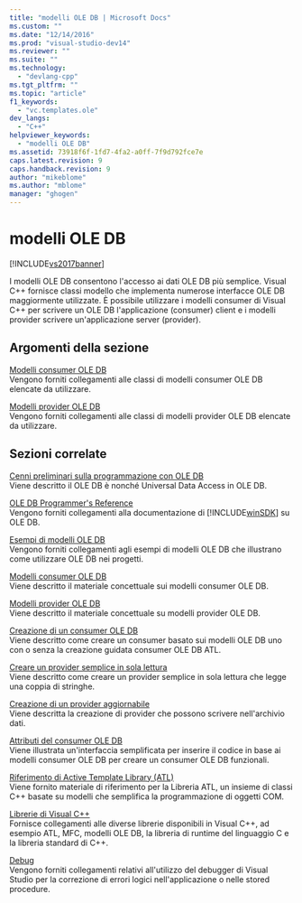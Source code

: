 ```yaml
---
title: "modelli OLE DB | Microsoft Docs"
ms.custom: ""
ms.date: "12/14/2016"
ms.prod: "visual-studio-dev14"
ms.reviewer: ""
ms.suite: ""
ms.technology: 
  - "devlang-cpp"
ms.tgt_pltfrm: ""
ms.topic: "article"
f1_keywords: 
  - "vc.templates.ole"
dev_langs: 
  - "C++"
helpviewer_keywords: 
  - "modelli OLE DB"
ms.assetid: 73918f6f-1fd7-4fa2-a0ff-7f9d792fce7e
caps.latest.revision: 9
caps.handback.revision: 9
author: "mikeblome"
ms.author: "mblome"
manager: "ghogen"
---
```

# modelli OLE DB
[!INCLUDE[vs2017banner](../../assembler/inline/includes/vs2017banner.md)]

I modelli OLE DB consentono l'accesso ai dati OLE DB più semplice.  Visual C\+\+ fornisce classi modello che implementa numerose interfacce OLE DB maggiormente utilizzate.  È possibile utilizzare i modelli consumer di Visual C\+\+ per scrivere un OLE DB l'applicazione \(consumer\) client e i modelli provider scrivere un'applicazione server \(provider\).  
  
## Argomenti della sezione  
 [Modelli consumer OLE DB](../../data/oledb/ole-db-consumer-templates-reference.md)  
 Vengono forniti collegamenti alle classi di modelli consumer OLE DB elencate da utilizzare.  
  
 [Modelli provider OLE DB](../../data/oledb/ole-db-provider-templates-reference.md)  
 Vengono forniti collegamenti alle classi di modelli provider OLE DB elencate da utilizzare.  
  
## Sezioni correlate  
 [Cenni preliminari sulla programmazione con OLE DB](../../data/oledb/ole-db-programming-overview.md)  
 Viene descritto il OLE DB è nonché Universal Data Access in OLE DB.  
  
 [OLE DB Programmer's Reference](https://msdn.microsoft.com/en-us/library/ms713643.aspx)  
 Vengono forniti collegamenti alla documentazione di [!INCLUDE[winSDK](../../atl/includes/winsdk_md.md)] su OLE DB.  
  
 [Esempi di modelli OLE DB](../../top/visual-cpp-samples.md)  
 Vengono forniti collegamenti agli esempi di modelli OLE DB che illustrano come utilizzare OLE DB nei progetti.  
  
 [Modelli consumer OLE DB](../../data/oledb/ole-db-consumer-templates-cpp.md)  
 Viene descritto il materiale concettuale sui modelli consumer OLE DB.  
  
 [Modelli provider OLE DB](../../data/oledb/ole-db-provider-templates-cpp.md)  
 Viene descritto il materiale concettuale su modelli provider OLE DB.  
  
 [Creazione di un consumer OLE DB](../../data/oledb/creating-an-ole-db-consumer.md)  
 Viene descritto come creare un consumer basato sui modelli OLE DB uno con o senza la creazione guidata consumer OLE DB ATL.  
  
 [Creare un provider semplice in sola lettura](../../data/oledb/creating-a-simple-read-only-provider.md)  
 Viene descritto come creare un provider semplice in sola lettura che legge una coppia di stringhe.  
  
 [Creazione di un provider aggiornabile](../../data/oledb/creating-an-updatable-provider.md)  
 Viene descritta la creazione di provider che possono scrivere nell'archivio dati.  
  
 [Attributi del consumer OLE DB](../../windows/ole-db-consumer-attributes.md)  
 Viene illustrata un'interfaccia semplificata per inserire il codice in base ai modelli consumer OLE DB per creare un consumer OLE DB funzionali.  
  
 [Riferimento di Active Template Library \(ATL\)](../../atl/atl-com-desktop-components.md)  
 Viene fornito materiale di riferimento per la Libreria ATL, un insieme di classi C\+\+ basate su modelli che semplifica la programmazione di oggetti COM.  
  
 [Librerie di Visual C\+\+](http://msdn.microsoft.com/it-it/fec23c40-10c0-4857-9cdc-33a3b99b30ae)  
 Fornisce collegamenti alle diverse librerie disponibili in Visual C\+\+, ad esempio ATL, MFC, modelli OLE DB, la libreria di runtime del linguaggio C e la libreria standard di C\+\+.  
  
 [Debug](../Topic/Debugging%20in%20Visual%20Studio.md)  
 Vengono forniti collegamenti relativi all'utilizzo del debugger di Visual Studio per la correzione di errori logici nell'applicazione o nelle stored procedure.